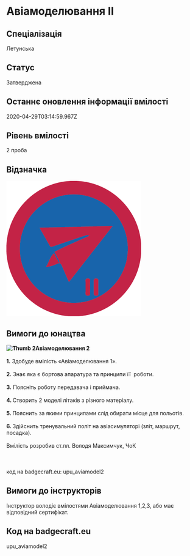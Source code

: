 # Авіамоделювання II

## Спеціалізація

Летунська

## Статус

Затверджена

## Останнє оновлення інформації вмілості

2020-04-29T03:14:59.967Z

## Рівень вмілості

2 проба

## Відзначка

![Відзначка](../images/Aviamodeliuvannia_II/________________2.png)

## Вимоги до юнацтва

<div><b><img alt="Thumb                 2" src="/uploads/textareas/bootsy/image/26/small_________________2.png">Авіамоделювання 2</b></div><div><b><br></b></div><div><b>1.</b> Здобуде вмілість «Авіамоделювання 1».<br><br></div><div><b>2.</b> Знає яка є бортова апаратура та принципи її &nbsp;роботи.</div><div><b><br>3.</b> Поясніть роботу передавача і приймача.</div><div><b><br>4. </b>Створить 2 моделі літаків з різного матеріалу.</div><div><b><br>5. </b>Пояснить за якими принципами слід обирати місце для польотів.</div><div><b><br>6. </b>Здійснить тренувальний політ на авіасимуляторі (зліт, маршрут, посадка).</div><div><b><br></b></div><div>Вмілість розробив ст.пл. Володя Максимчук, ЧоК<br><br><br><br>код на badgecraft.eu: upu_aviamodel2<br></div>

## Вимоги до інструкторів

Інструктор володіє вмілостями Авіамоделювання 1,2,3, або має відповідний сертифікат.

## Код на badgecraft.eu

upu_aviamodel2